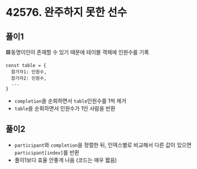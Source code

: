 # 42576. 완주하지 못한 선수 

## 풀이1
🟩동명이인이 존재할 수 있기 때문에 테이블 객체에 인원수를 기록  
```JS
const table = {
  참가자1: 인원수,
  참가자2: 인원수,
  ...
}
```
- `completion`을 순회하면서 `table`인원수를 1씩 제거
- `table`을 순회하면서 인원수가 1인 사람을 반환

## 풀이2
- `participant`와 `completion`을 정렬한 뒤, 인덱스별로 비교해서 다른 값이 있으면 `participant[index]`를 반환
- 풀이1보다 효율 안좋게 나옴 (코드는 매우 짧음)

